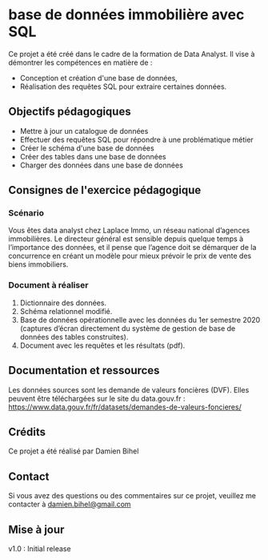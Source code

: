 # base de données immobilière avec SQL

Ce projet a été créé dans le cadre de la formation de Data Analyst. Il vise à démontrer les compétences en matière de :
- Conception et création d'une base de données, 
- Réalisation des requêtes SQL pour extraire certaines données.

## Objectifs pédagogiques
- Mettre à jour un catalogue de données
- Effectuer des requêtes SQL pour répondre à une problématique métier
- Créer le schéma d'une base de données
- Créer des tables dans une base de données
- Charger des données dans une base de données

## Consignes de l'exercice pédagogique
### Scénario
Vous êtes data analyst chez Laplace Immo, un réseau national d’agences immobilières. Le
directeur général est sensible depuis quelque temps à l’importance des données, et il
pense que l’agence doit se démarquer de la concurrence en créant un modèle pour mieux
prévoir le prix de vente des biens immobiliers.

### Document à réaliser
1. Dictionnaire des données.
2. Schéma relationnel modifié.
3. Base de données opérationnelle avec les données du 1er semestre 2020 (captures
d’écran directement du système de gestion de base de données des tables
construites).
4. Document avec les requêtes et les résultats (pdf).

## Documentation et ressources

Les données sources sont les demande de valeurs foncières (DVF). Elles peuvent être téléchargées sur le site du data.gouv.fr : https://www.data.gouv.fr/fr/datasets/demandes-de-valeurs-foncieres/

## Crédits
Ce projet a été réalisé par Damien Bihel

## Contact
Si vous avez des questions ou des commentaires sur ce projet, veuillez me contacter à damien.bihel@gmail.com

## Mise à jour
v1.0 : Initial release